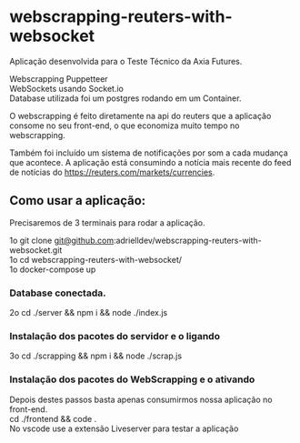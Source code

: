 # webscrapping-reuters-with-websocket
Aplicação desenvolvida para o Teste Técnico da Axia Futures. 

Webscrapping Puppetteer <br>
WebSockets usando Socket.io <br>
Database utilizada foi um postgres rodando em um Container.

O webscrapping é feito diretamente na api do reuters que a aplicação consome no seu front-end, o que economiza muito tempo no webscrapping.

Também foi incluído um sistema de notificações por som a cada mudança que acontece. A aplicação está consumindo a notícia mais recente do feed de notícias
do https://reuters.com/markets/currencies.

## Como usar a aplicação:
Precisaremos de 3 terminais para rodar a aplicação.

1o  git clone git@github.com:adrielldev/webscrapping-reuters-with-websocket.git <br>
1o  cd webscrapping-reuters-with-websocket/ <br>
1o  docker-compose up 

### Database conectada.

2o  cd ./server && npm i && node ./index.js

### Instalação dos pacotes do servidor e o ligando

3o cd ./scrapping && npm i && node ./scrap.js

### Instalação dos pacotes do WebScrapping e o ativando

Depois destes passos basta apenas consumirmos nossa aplicação no front-end. <br>
cd ./frontend && code . <br>
No vscode use a extensão Liveserver para testar a aplicação


